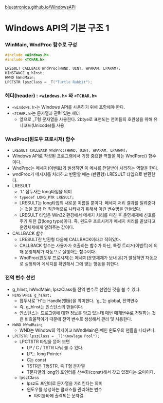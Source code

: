 [bluestronica.github.io/WindowsAPI](https://bluestronica.github.io/WindowsAPI)


# Windows API의 기본 구조 1

### WinMain, WndProc 함수로 구성
```c
#include <Windows.h>
#include <TCHAR.h>

LRESULT CALLBACK WndProc(HWND, UINT, WPARAM, LPARAM);
HINSTANCE g_hInst;
HWND hWndMain;
LPCTSTR lpszClass = _T("Turtle Rabbit");
```

### 헤더(header) : `<windows.h>` 와 `<TCHAR.h>`
- `<windows.h>`는 Windows API를 사용하기 위해 포함해야 한다.
- `<TCHAR.h>`는 문자열과 관련 있는 헤더
  - 앞으로 _T형 문자열을 사용한다. 2btye로 표현되는 언어들의 호완성을 위해 유니코드(Unicode)를 사용
  
### WndProc(윈도우 프로시저) 함수
- ` LRESULT CALLBACK WndProc(HWND, UINT, WPARAM, LPARAM); `
- Windows API로 작성된 프로그램에서 가장 중요한 역할을 하는 WndPorc() 함수이다.
- WndProc는 메세지(이벤트)가 발생하면 이 메시를 전달받아 처리하는 역할을 한다.
- wndProc가 메시지를 처리하고 반환할 때는 (반환형) LRESULT 타입으로 반환한다.
- LRESULT
  - 'L' 접두사는 long타입을 의미
  - `typedef LONG_PTR LRESULT;`
  - LRESULT는 long타입의 새로운 이름일 뿐이다. 메세지 처리 결과를 알려준다는 것을 조금 더 직관적으로 나타내기 위해서 이런 변수명을 만들었다.
  - LRESULT 타입은 Win32 환경에서 메세지 처리를 마친 후 운영체제에 신호를 주기 위한 값(long type)이다. 즉, 윈도우 프로시저가 메세지 처리를 끝냈다고 운영체제에게 알려주는 값이다.
- CALLBACK 함수
  - LRESULT란 반환형 다음에 CALLBACK이라고 적혀있다.
  - CALLBACK 함수는 사용자가 호출하는 함수가 아닌, 특정 트리거(이벤트)에 의해 운영체제가 자동으로 실행하는 함수이다.
  - WndProc(윈도우 프로시저)는 메세지(운영체제가 보내 온)가 발생하면 자동으로 실행되어 메세지를 확인해서 그에 맞는 행동을 취한다.

### 전역 변수 선언
- g_hInst, hWndMain, lpszClass를 전역 변수로 선언한 것을 볼 수 있다.
- ` HINSTANCE g_hInst; `
  - 접두사로 'H'는 Handle(핸들)을 의미한다. 'g_'는 global, 전역변수
  - 즉, g_hInst는 인스턴스의 핸들이다.
  - 인스턴스는 프로그램에 대한 정보를 담고 있는데 매번 매개변수로 전달하는 것은 비효율적이기 때문에 전역 변수로 생성해서 관리 및 사용한다.
- ` HWND hWndMain; `
  - WND는 Window의 약자이고 hWndMain은 메인 윈도우의 핸들을 나타낸다.
- ` LPCTSTR lpszClass = _T("Knowlege Pool"); `
  - LPCTSTR 타입을 뜯어 보면 
    - LP / C / TSTR 나눠 볼 수 있다.
    - LP는 long Pointer
    - C는 const
    - TSTR은 T형STR, 즉 T형 문자열
    - T문자열의 long형 포인터를 상수화(const)해서 갖고 있겠다는 으미이다.
  - lpszClass
    - lpsz도 포인터로 문자열을 가리킨다는 의미
    - 윈도우를 생성하는 클래스를 관리하는 변수 
      - 타이틀바에 출력되는 문자열




























